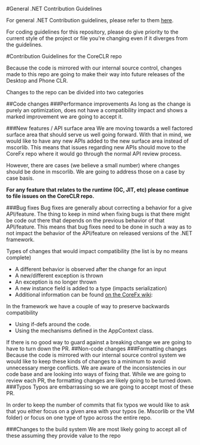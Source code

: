 #General .NET Contribution Guidelines

For general .NET Contribution guidelines, please refer to them [here](https://github.com/dotnet/corefx/wiki/Contributing).

For coding guidelines for this repository, please do give priority to the current style of the project or file you're changing even if it diverges from the guidelines. 

#Contribution Guidelines for the CoreCLR repo

Because the code is mirrored with our internal source control, changes made to this repo are going to make their way into future releases of the Desktop and Phone CLR.

Changes to the repo can be divided into two categories

##Code changes
###Performance improvements
As long as the change is purely an optimization, does not have a compatibility impact and shows a marked improvement we are going to accept it.

###New features / API surface area
We are moving towards a well factored surface area that should serve us well going forward. With that in mind, we would like to have any new APIs added to the new surface area instead of mscorlib. This means that issues regarding new APIs should move to the CoreFx repo where it would go through the normal API review process.

However, there are cases (we believe a small number) where changes should be done in mscorlib. We are going to address those on a case by case basis.

**For any feature that relates to the runtime (GC, JIT, etc) please continue to file issues on the CoreCLR repo.**

###Bug fixes
Bug fixes are generally about correcting a behavior for a give API/feature. The thing to keep in mind when fixing bugs is that there might be code out there that depends on the previous behavior of that API/feature. This means that bug fixes need to be done in such a way as to not impact the behavior of the API/feature on released versions of the .NET framework.

Types of changes that would impact compatibility (the list is by no means complete)

- A different behavior is observed after the change for an input
- A new/different exception is thrown
- An exception is no longer thrown
- A new instance field is added to a type (impacts serialization)
- Additional information can be found [on the CoreFx wiki](https://github.com/dotnet/corefx/wiki/Breaking-Changes): 

In the framework we have a couple of way to preserve backwards compatibility

- Using if-defs around the code.
- Using the mechanisms defined in the AppContext class. 

If there is no good way to guard against a breaking change we are going to have to turn down the PR.
##Non-code changes
###Formatting changes
Because the code is mirrored with our internal source control system we would like to keep these kinds of changes to a minimum to avoid unnecessary merge conflicts.
We are aware of the inconsistencies in our code base and are looking into ways of fixing that. While we are going to review each PR, the formatting changes are likely going to be turned down.
###Typos
Typos are embarrassing so we are going to accept most of these PR.

In order to keep the number of commits that fix typos we would like to ask that you either focus on a given area with your typos (ie. Mscorlib or the VM folder) or focus on one type of typo across the entire repo.

###Changes to the build system
We are most likely going to accept all of these assuming they provide value to the repo

